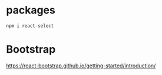 # packages

```sh
npm i react-select
```

# Bootstrap
https://react-bootstrap.github.io/getting-started/introduction/